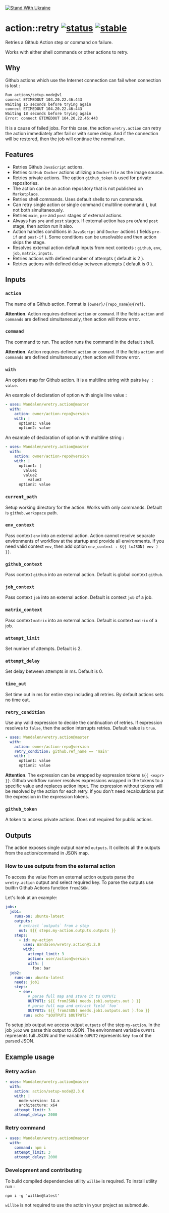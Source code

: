 [![Stand With Ukraine](https://raw.githubusercontent.com/vshymanskyy/StandWithUkraine/main/banner2-direct.svg)](https://stand-with-ukraine.pp.ua)

# action::retry [![status](https://github.com/Wandalen/wretry.action/actions/workflows/wRetryActionPublish.yml/badge.svg)](https://github.com/Wandalen/wretry.action/actions/workflows/wRetryActionPublish.yml) [![stable](https://img.shields.io/badge/stability-stable-brightgreen.svg)](https://github.com/emersion/stability-badges#stable)

Retries a Github Action step or command on failure.

Works with either shell commands or other actions to retry.

## Why

Github actions which use the Internet connection can fail when connection is lost :

```bash
Run actions/setup-node@v1
connect ETIMEDOUT 104.20.22.46:443
Waiting 15 seconds before trying again
connect ETIMEDOUT 104.20.22.46:443
Waiting 18 seconds before trying again
Error: connect ETIMEDOUT 104.20.22.46:443
```

It is a cause of failed jobs. For this case, the action `wretry.action` can retry the action immediately after fail or with some delay. And if the connection will be restored, then the job will continue the normal run.

## Features

- Retries Github `JavaScript` actions.
- Retries `GitHub Docker` actions utilizing a `Dockerfile` as the image source.
- Retries private actions. The option `github_token` is used for private repositories.
- The action can be an action repository that is not published on `Marketplace`.
- Retries shell commands. Uses default shells to run commands.
- Can retry single action or single command ( multiline command ), but not both simultaneously.
- Retries `main`, `pre` and `post` stages of external actions.
- Always has `pre` and `post` stages. If external action has `pre` or/and `post` stage, then action run it also.
- Action handles conditions in `JavaScript` and `Docker` actions ( fields `pre-if` and `post-if` ). Some conditions can be unsolvable and then action skips the stage.
- Resolves external action default inputs from next contexts : `github`, `env`, `job`, `matrix`, `inputs`.
- Retries actions with defined number of attempts ( default is 2 ).
- Retries actions with defined delay between attempts ( default is 0 ).

## Inputs

### `action`

The name of a Github action. Format is `{owner}/{repo_name}@{ref}`.

**Attention**. Action requires defined `action` or `command`. If the fields `action` and `commands` are defined simultaneously, then action will throw error.

### `command`

The command to run. The action runs the command in the default shell.

**Attention**. Action requires defined `action` or `command`. If the fields `action` and `commands` are defined simultaneously, then action will throw error.

### `with`

An options map for Github action. It is a multiline string with pairs `key : value`.

An example of declaration of option with single line value :
```yaml
- uses: Wandalen/wretry.action@master
  with:
    action: owner/action-repo@version
    with: |
      option1: value
      option2: value
```
An example of declaration of option with multiline string :
```yaml
- uses: Wandalen/wretry.action@master
  with:
    action: owner/action-repo@version
    with: |
      option1: |
        value1
        value2
          value3
      option2: value
```

### `current_path`

Setup working directory for the action. Works with only commands. Default is `github.workspace` path.

### `env_context`

Pass context `env` into an external action. Action cannot resolve separate environments of workflow at the startup and provide all environments. If you need valid context `env`, then add option `env_context : ${{ toJSON( env ) }}`.

### `github_context`

Pass context `github` into an external action. Default is global context `github`.

### `job_context`

Pass context `job` into an external action. Default is context `job` of a job.

### `matrix_context`

Pass context `matrix` into an external action. Default is context `matrix` of a job.

### `attempt_limit`

Set number of attempts. Default is 2.

### `attempt_delay`

Set delay between attempts in ms. Default is 0.

### `time_out`

Set time out in ms for entire step including all retries. By default actions sets no time out.

### `retry_condition`

Use any valid expression to decide the continuation of retries. If expression resolves to `false`, then the action interrupts retries. Default value is `true`.
```yaml
- uses: Wandalen/wretry.action@master
  with:
    action: owner/action-repo@version
    retry_condition: github.ref_name == 'main'
    with: |
      option1: value
      option2: value
```
**Attention**. The expression can be wrapped by expression tokens `${{ <expr> }}`. Github workflow runner resolves expressions wrapped in the tokens to a specific value and replaces action input. The expression without tokens will be resolved by the action for each retry. If you don't need recalculations put the expression in the expression tokens.

### `github_token`

A token to access private actions. Does not required for public actions.

## Outputs

The action exposes single output named `outputs`. It collects all the outputs from the action/command in JSON map.

### How to use outputs from the external action

To access the value from an external action outputs parse the `wretry.action` output and select required key. To parse the outputs use builtin Github Actions function `fromJSON`.

Let's look at an example:
```yaml
jobs:
  job1:
    runs-on: ubuntu-latest
    outputs:
      # extract `outputs` from a step
      out: ${{ steps.my-action.outputs.outputs }}
    steps:
      - id: my-action
        uses: Wandalen/wretry.action@1.2.0
        with:
          attempt_limit: 3
          action: user/action@version
          with: |
            foo: bar
  job2:
    runs-on: ubuntu-latest
    needs: job1
    steps:
      - env:
          # parse full map and store it to OUPUT1
          OUTPUT1: ${{ fromJSON( needs.job1.outputs.out ) }}
          # parse full map and extract field `foo`
          OUTPUT2: ${{ fromJSON( needs.job1.outputs.out ).foo }}
        run: echo "$OUTPUT1 $OUTPUT2"
```

To setup job output we access output `outputs` of the step `my-action`. In the job `job2` we parse this output to JSON. The environment variable `OUPUT1` represents full JSON and the variable `OUPUT2` represents key `foo` of the parsed JSON.

## Example usage

### Retry action
```yaml
- uses: Wandalen/wretry.action@master
  with:
    action: action/setup-node@2.3.0
    with: |
      node-version: 14.x
      architecture: x64
    attempt_limit: 3
    attempt_delay: 2000
```

### Retry command
```yaml
- uses: Wandalen/wretry.action@master
  with:
    command: npm i
    attempt_limit: 3
    attempt_delay: 2000
```

### Development and contributing

To build compiled dependencies utility `willbe` is required. To install utility run :
```
npm i -g 'willbe@latest'
```

`willbe` is not required to use the action in your project as submodule.

<!-- will .publish action.release.minor -->
